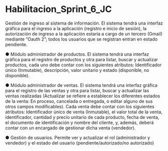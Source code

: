 # Habilitacion_Sprint_6_JC

Gestión de ingreso al sistema de información. 
El sistema tendrá una interfaz gráfica para el ingreso a la aplicación (registro e inicio de sesión), la autorización de ingreso a la aplicación estaría a cargo de un tercero (Gmail) mediante “Oauth 2”; todos los usuarios que se registran entran en estado pendiente. 

● Módulo administrador de productos.  El sistema tendrá una interfaz gráfica para el registro de productos y otra para listar, buscar y actualizar productos, cada uno debe contar con los siguientes atributos: Identificador único (Inmutable), descripción, valor unitario y estado (disponible, no disponible). 

● Módulo administrador de ventas. El sistema tendrá una interfaz gráfica para el registro de las ventas y otra para listar, buscar y actualizar las ventas realizadas (Actualizar se refiere a establecer los diferentes estados de la venta: En proceso, cancelada o entregada, o editar alguno de sus otros campos modificables). Cada venta debe contar con los siguientes atributos: Identificador único de venta (Inmutable), el valor total de la venta, identificador, cantidad y precio unitario de cada producto, fecha de venta, el documento de identificación y nombre del cliente, y, además, deberá contar con un encargado de gestionar dicha venta (vendedor). 

● Gestión de usuarios. Permite ver y actualizar el rol (administrador y vendedor) y el estado del usuario (pendiente/autorizado/no autorizado)
